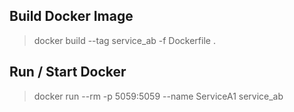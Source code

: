 


## Build Docker Image
> docker build --tag service_ab -f Dockerfile .

## Run / Start Docker 
> docker run --rm -p 5059:5059 --name ServiceA1 service_ab
